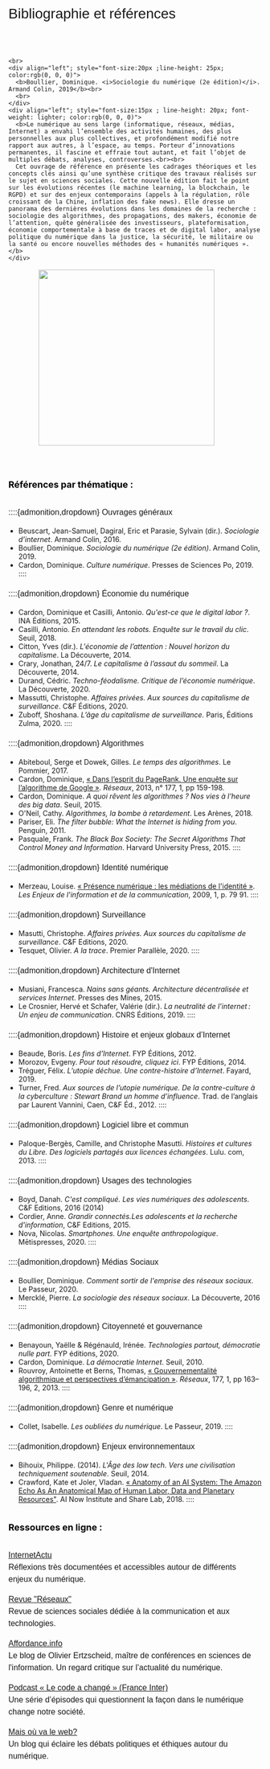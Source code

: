 

<!-- Test de mise en page -->

 <!DOCTYPE html>
<html>
<head>
<style>
.button {
  background-color: white;
  border: 1px solid;
  border-color: black;
  font-family:"Helvetica";
  font-weight:300;
  color: black!important;
  padding: 10px 10px;
  text-align: center;
  text-decoration: none;
  display: inline-block;
  font-size: 16px;
  margin: 4px 2px;
  cursor: pointer;
}
.button:hover {
  text-decoration:none;
  background-color: black; 
  color: white!important;
}
h1 {
    margin-top: 0;
    font-size: 35px;
    font-family: "Helvetica";
    font-weight: 400;
    text-align: left;
}
h2 {
    margin-top: 0;
    font-size: 28px;
    font-family: "Helvetica";
    text-align: left;
    font-weight: 400;
    }
h3 {
    margin-top: 0;
    font-size: 20px;
    font-family: "Helvetica";
    text-align: left;
    font-weight: 400;
    }
p {
    text-align: justify;
    text-justify: inter-word;
    font-size: 16px;
    font-family: "Helvetica";
    text-align: left;
    font-weight: 300;
    line-height:1.5
    }
strong {
    font-weight: 700;
}
ul {
  margin-bottom:20px;
  padding-left:20px;
}
ol {
  margin-bottom: 20px;
  padding-left:15px;
}
.boxed {
  border: 1px solid;$
  border-color:rgb(96, 105, 219);
  padding: 10px;
  } 
.sidebar {
    font-family: "Helvetica";
    text-align: justify;
}

</style>
</head>
</html>




 ## Bibliographie et références
<br>
<br>


````{sidebar}  <span style="color:rgb(2, 96, 13)">Ouvrage de référence</span>
<br>
<div align="left"; style="font-size:20px ;line-height: 25px; color:rgb(0, 0, 0)">
  <b>Boullier, Dominique. <i>Sociologie du numérique (2e édition)</i>. Armand Colin, 2019</b><br>
  <br>
</div>
<div align="left"; style="font-size:15px ; line-height: 20px; font-weight: lighter; color:rgb(0, 0, 0)">
  <b>Le numérique au sens large (informatique, réseaux, médias, Internet) a envahi l’ensemble des activités humaines, des plus personnelles aux plus collectives, et profondément modifié notre rapport aux autres, à l’espace, au temps. Porteur d’innovations permanentes, il fascine et effraie tout autant, et fait l’objet de multiples débats, analyses, controverses.<br><br>
  Cet ouvrage de référence en présente les cadrages théoriques et les concepts clés ainsi qu’une synthèse critique des travaux réalisés sur le sujet en sciences sociales. Cette nouvelle édition fait le point sur les évolutions récentes (le machine learning, la blockchain, le RGPD) et sur des enjeux contemporains (appels à la régulation, rôle croissant de la Chine, inflation des fake news). Elle dresse un panorama des dernières évolutions dans les domaines de la recherche : sociologie des algorithmes, des propagations, des makers, économie de l’attention, quête généralisée des investisseurs, plateformisation, économie comportementale à base de traces et de digital labor, analyse politique du numérique dans la justice, la sécurité, le militaire ou la santé ou encore nouvelles méthodes des « humanités numériques ».</b>
</div>
````



<a href="#"><img src="https://i.postimg.cc/hj7BRyVk/Socio-Num-Boullier-Couv.jpg" width="350" style="vertical-align:middle;margin:auto 60px"/></a> 


<br>
<br>
<br>

<div align="left"; style="font-size:18px ;color:rgb(0, 0, 0)">
  <b>Références par thématique :</b><br>
</div>

<br>

::::{admonition,dropdown} Ouvrages généraux
* Beuscart, Jean-Samuel, Dagiral, Eric et Parasie, Sylvain (dir.). *Sociologie d’internet*. Armand Colin, 2016.
* Boullier, Dominique. *Sociologie du numérique (2e édition)*. Armand Colin, 2019.
* Cardon, Dominique. *Culture numérique*. Presses de Sciences Po, 2019.
::::


::::{admonition,dropdown} Économie du numérique
* Cardon, Dominique et Casilli, Antonio. *Qu'est-ce que le digital labor ?*. INA Éditions, 2015.
* Casilli, Antonio. *En attendant les robots. Enquête sur le travail du clic*. Seuil, 2018.
* Citton, Yves (dir.). *L'économie de l’attention : Nouvel horizon du capitalisme*. La Découverte, 2014. 
* Crary, Jonathan, 24/7. *Le capitalisme à l’assaut du sommeil*. La Découverte, 2014.
* Durand, Cédric. *Techno-féodalisme. Critique de l’économie numérique*. La Découverte, 2020.
* Massutti, Christophe. *Affaires privées. Aux sources du capitalisme de surveillance*. C&F Éditions, 2020.
* Zuboff, Shoshana. *L’âge du capitalisme de surveillance.* Paris, Éditions Zulma, 2020.
::::

::::{admonition,dropdown} Algorithmes
* Abiteboul, Serge et Dowek, Gilles. *Le temps des algorithmes*. Le Pommier, 2017.
* Cardon, Dominique, [« Dans l’esprit du PageRank. Une enquête sur l’algorithme de Google »](https://www.cairn.info/revue-reseaux-2013-1-page-63.htm?ref=doi). *Réseaux*, 2013, n° 177, 1, pp 159-198.
* Cardon, Dominique. *A quoi rêvent les algorithmes ? Nos vies à l’heure des big data*. Seuil, 2015.
* O'Neil, Cathy. *Algorithmes, la bombe à retardement*. Les Arènes, 2018. 
* Pariser, Eli. *The filter bubble: What the Internet is hiding from you*. Penguin, 2011.
* Pasquale, Frank. *The Black Box Society: The Secret Algorithms That Control Money and Information*. Harvard University Press, 2015.
::::


::::{admonition,dropdown} Identité numérique
* Merzeau, Louise. [« Présence numérique : les médiations de l'identité »](https://www.cairn.info/revue-les-enjeux-de-l-information-et-de-la-communication-2009-1-page-79.htm). *Les Enjeux de l'information et de la communication*, 2009, 1, p. 79 91.
::::

::::{admonition,dropdown} Surveillance
* Masutti, Christophe. *Affaires privées. Aux sources du capitalisme de surveillance*. C&F Editions, 2020.
* Tesquet, Olivier. *A la trace*. Premier Parallèle, 2020.
::::

::::{admonition,dropdown} Architecture d'Internet
* Musiani, Francesca. *Nains sans géants. Architecture décentralisée et services Internet*. Presses des Mines, 2015.
* Le Crosnier, Hervé et Schafer, Valérie (dir.). *La neutralité de l’internet : Un enjeu de communication*. CNRS Éditions, 2019. 
::::

::::{admonition,dropdown} Histoire et enjeux globaux d’Internet
* Beaude, Boris. *Les fins d’Internet*. FYP Éditions, 2012.
* Morozov, Evgeny. *Pour tout résoudre, cliquez ici*. FYP Éditions, 2014.
* Tréguer, Félix. *L’utopie déchue. Une contre-histoire d’Internet*. Fayard, 2019.
* Turner, Fred. *Aux sources de l’utopie numérique. De la contre-culture à la cyberculture : Stewart Brand un homme d’influence*. Trad. de l’anglais par Laurent Vannini, Caen, C&F Éd., 2012.
::::

::::{admonition,dropdown} Logiciel libre et commun
* Paloque-Bergès, Camille, and Christophe Masutti. *Histoires et cultures du Libre. Des logiciels partagés aux licences échangées*. Lulu. com, 2013.
::::

::::{admonition,dropdown} Usages des technologies
* Boyd, Danah. *C'est compliqué. Les vies numériques des adolescents*. C&F Editions, 2016 (2014)
* Cordier, Anne. *Grandir connectés.Les adolescents et la recherche d'information*, C&F Editions, 2015.
* Nova, Nicolas. *Smartphones. Une enquête anthropologique*. Mētispresses, 2020.
::::

::::{admonition,dropdown} Médias Sociaux
* Boullier, Dominique. *Comment sortir de l'emprise des réseaux sociaux*. Le Passeur, 2020.
* Mercklé, Pierre. *La sociologie des réseaux sociaux*. La Découverte, 2016 
::::

::::{admonition,dropdown} Citoyenneté et gouvernance
* Benayoun, Yaëlle & Régénauld, Irénée. *Technologies partout, démocratie nulle part*. FYP éditions, 2020.
* Cardon, Dominique. *La démocratie Internet*. Seuil, 2010.
* Rouvroy, Antoinette et Berns, Thomas, [« Gouvernementalité algorithmique et perspectives d’émancipation »](https://www.cairn.info/revue-reseaux-2013-1-page-163.htm). *Réseaux*, 177, 1, pp 163–196, 2, 2013.
::::

::::{admonition,dropdown} Genre et numérique
* Collet, Isabelle. *Les oubliées du numérique*. Le Passeur, 2019.
::::


::::{admonition,dropdown} Enjeux environnementaux
* Bihouix, Philippe. (2014). *L'Âge des low tech. Vers une civilisation techniquement soutenable*. Seuil, 2014.
* Crawford, Kate et Joler, Vladan. [« Anatomy of an AI System: The Amazon Echo As An Anatomical Map of Human Labor, Data and Planetary Resources"](https://anatomyof.ai/). AI Now Institute and Share Lab, 2018.
::::


<br>
<div align="left"; style="font-size:18px ;color:rgb(0, 0, 0)">
  <b>Ressources en ligne :</b><br>
</div>

<br>

[InternetActu](http://www.internetactu.net/)<br> 
Réflexions très documentées et accessibles autour de différents enjeux du numérique.

[Revue "Réseaux"](https://www.cairn.info/revue-reseaux.htm?WT.tsrc=cairnSearchAutocomplete)<br> 
Revue de sciences sociales dédiée à la communication et aux technologies.

[Affordance.info](https://www.affordance.info/mon_weblog/)<br> 
Le blog de Olivier Ertzscheid, maître de conférences en sciences de l'information. Un regard critique sur l’actualité du numérique. 

[Podcast « Le code a changé » (France Inter)](https://www.franceinter.fr/emissions/le-code-a-change)<br> 
Une série d’épisodes qui questionnent la façon dans le numérique change notre société.  


[Mais où va le web?](https://maisouvaleweb.fr)<br> 
Un blog qui éclaire les débats politiques et éthiques autour du numérique.

